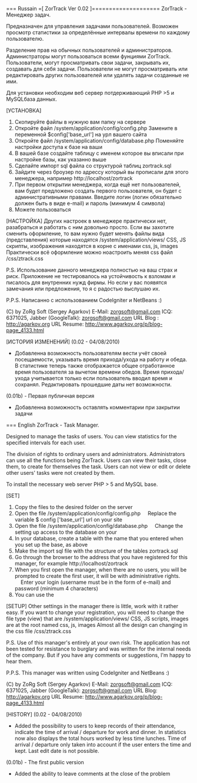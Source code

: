 ﻿=== Russain
=[ ZorTrack Ver 0.02 ]====================
ZorTrack - Менеджер задач.

Предназначен для управления задачами пользователей.
Возможен просмотр статистики за определённые интервалы времени по каждому пользователю.

Разделение прав на обычных пользователей и администраторов.
Администраторы могут пользоваться всеми фунциями ZorTrack.
Пользователи, могут просматривать свои задачи, закрывать их, создавать для себя задачи.
Пользователи не могут просматривать или редактировать других пользователей или удалять задачи созданные не ими.

Для установки необходим веб сервер потдерживающий PHP >5 и MySQLбаза данных.

[УСТАНОВКА]
1)  Скопируйте файлы в нужную вам папку на сервере
2)  Откройте файл /system/application/config/config.php
    Замените в переменной $config['base_url'] на урл вашего сайта
3)  Откройте файл /system/application/config/database.php
    Поменяйте настройки доступа к базе на ваши
4)  В вашей базе создайте таблицу с именем которое вы вписали при настройке базы, как указанно выше
5)  Сделайте импорт sql файла со структурой таблиц zortrack.sql
6)  Зайдите через броузер по адрессу который вы прописали для этого менеджера, например http://localhost/zortrack
7)  При первом открытии менеджера, когда ещё нет пользователей, вам будет предложено создать первого пользователя, он будет с административными правами.
    Введите логин (логин обязательно должен быть в виде e-mail) и пароль (минимум 4 символа)
8)  Можете пользоваться

[НАСТРОЙКА]
Других настроек в менеджере практически нет, разабраться и работать с ним довольно просто.
Если вы захотите сменить оформление, то вам нужно будет менять файлы вида (представления) которые находятся /system/application/views/
CSS, JS скрипты, изображения находятся в корне с именами css, js, images
Практически всё оформление можно ноастроить меняя css файл /css/ztrack.css

P.S. Использование данного менеджера полностью на ваш страх и риск. Приложение не тестировалось на устойчивость к взломам и писалось для внутренних нужд фирмы.
Но если у вас появятся замечания или предложения, то я  с радостью выслушаю их.

P.P.S. Написанно с использованием CodeIgniter и NetBeans :)

(C) by ZoRg Soft (Sergey Agarkov)
E-Mail: zorgsoft@gmail.com
ICQ: 6371025, Jabber (GoogleTalk): zorgsoft@gmail.com
URL Blog  : http://agarkov.org
URL Resume: http://www.agarkov.org/p/blog-page_4133.html


[ИСТОРИЯ ИЗМЕНЕНИЙ]
(0.02 - 04/08/2010)
+	Добавленна возможность пользователям вести учёт своей посещаемости, указывать время прихода/ухода на работу и обеда.
	В статистике теперь также отображается общее отработанное время пользователя за вычетом времени обедов.
	Время прихода/ухода учитывается только если пользователь вводил время и сохранял. Редактировать прошедшие даты нет возможности.

(0.01b)	-	Первая публичная версия
+ Добавленна возможность оставлять комментарии при закрытии задачи

=== English
ZorTrack - Task Manager.

Designed to manage the tasks of users.
You can view statistics for the specified intervals for each user.

The division of rights to ordinary users and administrators.
Administrators can use all the functions being ZorTrack.
Users can view their tasks, close them, to create for themselves the task.
Users can not view or edit or delete other users' tasks were not created by them.

To install the necessary web server PHP > 5 and MySQL base.

[SET]
1) Copy the files to the desired folder on the server
2) Open the file /system/application/config/config.php
    Replace the variable $ config ['base_url'] url on your site
3) Open the file /system/application/config/database.php
    Change the setting up access to the database on your
4) In your database, create a table with the name that you entered when you set up the base, as above
5) Make the import sql file with the structure of the tables zortrack.sql
6) Go through the browser to the address that you have registered for this manager, for example http://localhost/zortrack
7) When you first open the manager, when there are no users, you will be prompted to create the first user, it will be with administrative rights.
    Enter your login (username must be in the form of e-mail) and password (minimum 4 characters)
8) You can use the

[SETUP]
Other settings in the manager there is little, work with it rather easy.
If you want to change your registration, you will need to change the file type (view) that are /system/application/views/
CSS, JS scripts, images are at the root named css, js, images
Almost all the design can changing in the css file /css/ztrack.css

P.S. Use of this manager's entirely at your own risk. The application has not been tested for resistance to burglary and was written for the internal needs of the company.
But if you have any comments or suggestions, I'm happy to hear them.

P.P.S. This manager was written using CodeIgniter and NetBeans :)

(C) by ZoRg Soft (Sergey Agarkov)
E-Mail: zorgsoft@gmail.com
ICQ: 6371025, Jabber (GoogleTalk): zorgsoft@gmail.com
URL Blog: http://agarkov.org
URL Resume: http://www.agarkov.org/p/blog-page_4133.html


[HISTORY]
(0.02 - 04/08/2010)
+ Added the possibility to users to keep records of their attendance, indicate the time of arrival / departure for work and dinner.
In statistics now also displays the total hours worked by less time lunches.
Time of arrival / departure only taken into account if the user enters the time and kept. Last edit date is not possible.

(0.01b) - The first public version
+ Added the ability to leave comments at the close of the problem